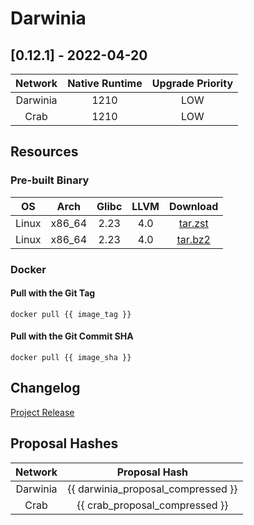 Darwinia
===

## [0.12.1] - 2022-04-20

| Network  | Native Runtime | Upgrade Priority |
| :------: | :------------: | :--------------: |
| Darwinia |      1210      |       LOW        |
|   Crab   |      1210      |       LOW        |

## Resources

### Pre-built Binary
|  OS   |  Arch  | Glibc | LLVM  |                                                      Download                                                       |
| :---: | :----: | :---: | :---: | :-----------------------------------------------------------------------------------------------------------------: |
| Linux | x86_64 | 2.23  |  4.0  | [tar.zst](https://github.com/darwinia-network/darwinia/releases/download/v0.12.1/darwinia-x86_64-linux-gnu.tar.zst) |
| Linux | x86_64 | 2.23  |  4.0  | [tar.bz2](https://github.com/darwinia-network/darwinia/releases/download/v0.12.1/darwinia-x86_64-linux-gnu.tar.bz2) |

### Docker

#### Pull with the Git Tag
```docker
docker pull {{ image_tag }}
```

#### Pull with the Git Commit SHA
```docker
docker pull {{ image_sha }}
```

## Changelog
[Project Release](https://github.com/orgs/darwinia-network/projects/8/views/1)

## Proposal Hashes

| Network  |           Proposal Hash            |
| :------: | :--------------------------------: |
| Darwinia | {{ darwinia_proposal_compressed }} |
|   Crab   |   {{ crab_proposal_compressed }}   |
